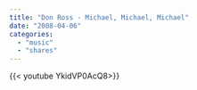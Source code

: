 ```yaml
---
title: "Don Ross - Michael, Michael, Michael"
date: "2008-04-06"
categories:
  - "music"
  - "shares"
---
```


<div style="width: 70vw;">{{< youtube YkidVP0AcQ8>}}</div>

